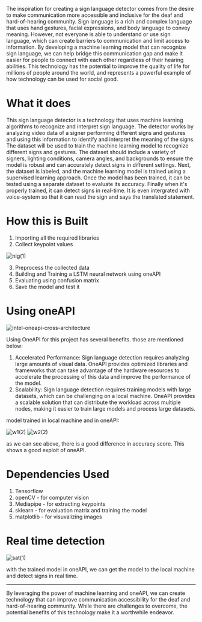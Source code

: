 The inspiration for creating a sign language detector comes from the desire to make communication more accessible and inclusive for the deaf and hard-of-hearing 
community. Sign language is a rich and complex language that uses hand gestures, facial expressions, and body language to convey meaning. 
However, not everyone is able to understand or use sign language, which can create barriers to communication and limit access to information. By developing a 
machine learning model that can recognize sign language, we can help bridge this communication gap and make it easier for people to connect 
with each other regardless of their hearing abilities. This technology has the potential to improve the quality of life for millions of people 
around the world, and represents a powerful example of how technology can be used for social good.

# What it does #

This sign language detector is a technology that uses machine learning algorithms to recognize and interpret sign language. The detector works by analyzing video 
data of a signer performing different signs and gestures and using this information to identify and interpret the meaning of the signs. The dataset will be used to 
train the machine learning model to recognize different signs and gestures. The dataset should include a variety of signers, lighting conditions, camera angles, 
and backgrounds to ensure the model is robust and can accurately detect signs in different settings. Next, the dataset is labeled, and the machine learning model is 
trained using a supervised learning approach. Once the model has been trained, it can be tested using a separate dataset to evaluate its accuracy. Finally when it's
properly trained, it can detect signs in real-time. It is even intergrated with voice-system so that it can read the sign and says the translated statement.

# How this is Built #
1. Importing all the required libraries
2. Collect keypoint values 

![nig(1)](https://user-images.githubusercontent.com/104302578/230726741-d80a8415-590e-4b05-8926-cd68cdcbfbf6.jpg)






3. Preprocess the collected data
4. Building and Training a LSTM neural network using oneAPI
5. Evaluating using confusion matrix
6. Save the model and test it

# Using oneAPI #

![intel-oneapi-cross-architecture](https://user-images.githubusercontent.com/104302578/230728549-12a0f722-d5d6-4815-9337-03094fe19545.png)


Using OneAPI for this project has several benefits. those are mentioned below:
1. Accelerated Performance: Sign language detection requires analyzing large amounts of visual data. OneAPI provides optimized libraries
   and frameworks that can take advantage of the hardware resources to accelerate the processing of this data and improve the performance of the model.
2. Scalability: Sign language detection requires training models with large datasets, which can be challenging on a local machine. OneAPI provides a scalable     solution that can distribute the workload across multiple nodes, making it easier to train large models and process large datasets.

model trained in local machine and in oneAPI:

![w1(2)](https://user-images.githubusercontent.com/104302578/230729137-8da40196-41c6-4ed7-9083-0a1ad8805d5d.jpg)
![w2(2)](https://user-images.githubusercontent.com/104302578/230729138-c1a79d63-8719-43e7-8489-ee5aa54e2597.jpg)




as we can see above, there is a good difference in accuracy score. This shows a good exploit of oneAPI.

# Dependencies Used #
1. Tensorflow
2. openCV - for computer vision
3. Mediapipe - for extracting keypoints
4. sklearn - for evaluation matrix and training the model
5. matplotlib - for visuvalizing images 

# Real time detection #

![sat(1)](https://user-images.githubusercontent.com/104302578/230734207-1e22a517-a04d-42e9-94d3-84dc52d89d1c.jpg)

with the trained model in oneAPI, we can get the model to the local machine and detect signs in real time.

------------------------

By leveraging the power of machine learning and oneAPI, we can create technology that can improve communication accessibility for the deaf and hard-of-hearing community. While there are challenges to overcome, the potential benefits of this technology make it a worthwhile endeavor.


